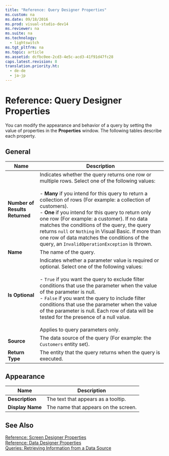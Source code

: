 ```yaml
---
title: "Reference: Query Designer Properties"
ms.custom: na
ms.date: 09/18/2016
ms.prod: visual-studio-dev14
ms.reviewer: na
ms.suite: na
ms.technology: 
  - lightswitch
ms.tgt_pltfrm: na
ms.topic: article
ms.assetid: dcfbc0ee-2cd3-4e5c-acd3-41f91d47fc28
caps.latest.revision: 8
translation.priority.ht: 
  - de-de
  - ja-jp
---
```

# Reference: Query Designer Properties
You can modify the appearance and behavior of a query by setting the value of properties in the **Properties** window. The following tables describe each property.  
  
## General  
  
|Name|Description|  
|----------|-----------------|  
|**Number of Results Returned**|Indicates whether the query returns one row or multiple rows. Select one of the following values:<br /><br /> -   **Many** if you intend for this query to return a collection of rows (For example: a collection of customers).<br />-   **One** if you intend for this query to return only one row (For example: a customer). If no data matches the conditions of the query, the query returns `null` or `Nothing` in Visual Basic. If more than one row of data matches the conditions of the query, an `InvalidOperationException` is thrown.|  
|**Name**|The name of the query.|  
|**Is Optional**|Indicates whether a parameter value is required or optional. Select one of the following values:<br /><br /> -   `True` if you want the query to exclude filter conditions that use the parameter when the value of the parameter is null.<br />-   `False` if you want the query to include filter conditions that use the parameter when the value of the parameter is null. Each row of data will be tested for the presence of a null value.<br /><br /> Applies to query parameters only.|  
|**Source**|The data source of the query (For example: the `Customers` entity set).|  
|**Return Type**|The entity that the query returns when the query is executed.|  
  
## Appearance  
  
|Name|Description|  
|----------|-----------------|  
|**Description**|The text that appears as a tooltip.|  
|**Display Name**|The name that appears on the screen.|  
  
## See Also  
 [Reference: Screen Designer Properties](../vs140/Reference--Screen-Designer-Properties.md)   
 [Reference: Data Designer Properties](../vs140/Reference--Data-Designer-Properties.md)   
 [Queries: Retrieving Information from a Data Source](../Topic/Queries:%20Retrieving%20Information%20from%20a%20Data%20Source.md)